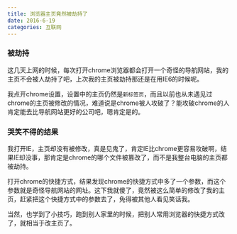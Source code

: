 ```yaml
---
title: 浏览器主页竟然被劫持了
date: 2016-6-19
categories: 互联网
---
```

### 被劫持
这几天上网的时候，每次打开chrome浏览器都会打开一个奇怪的导航网站，我的主页不会被人劫持了吧，上次我的主页被劫持那还是在用IE6的时候呢。

我点开chrome设置，设置中的主页仍然是`新标签页`，而且以前也从未遇见过chrome的主页被修改的情况，难道说是chrome被人攻破了？能攻破chrome的人肯定能去比导航网站更好的公司吧，嗯肯定是的。

### 哭笑不得的结果
我打开IE，主页却没有被修改，真是见鬼了，肯定IE比chrome更容易攻破啊，结果IE却没事，那肯定是chrome的哪个文件被篡改了，而不是我整台电脑的主页都被劫持。

打开chrome的快捷方式，结果发现chrome的快捷方式中多了一个参数，而这个参数就是奇怪导航网站的网址。这下我就傻了，竟然被这么简单的修改了我的主页，赶紧把这个快捷方式中的参数去了，免得被其他人看见笑话我。

当然，也学到了小技巧，跑到别人家里的时候，把别人常用浏览器的快捷方式改了，就相当于改主页了。
